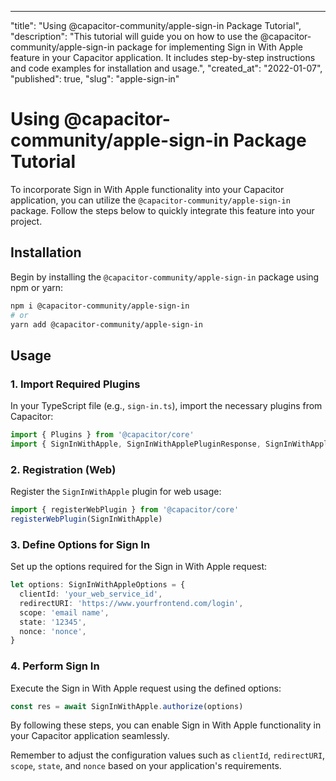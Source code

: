 ---
"title": "Using @capacitor-community/apple-sign-in Package Tutorial",
"description": "This tutorial will guide you on how to use the @capacitor-community/apple-sign-in package for implementing Sign in With Apple feature in your Capacitor application. It includes step-by-step instructions and code examples for installation and usage.",
"created_at": "2022-01-07",
"published": true,
"slug": "apple-sign-in"

# Using @capacitor-community/apple-sign-in Package Tutorial

To incorporate Sign in With Apple functionality into your Capacitor application, you can utilize the `@capacitor-community/apple-sign-in` package. Follow the steps below to quickly integrate this feature into your project.

## Installation

Begin by installing the `@capacitor-community/apple-sign-in` package using npm or yarn:

```bash
npm i @capacitor-community/apple-sign-in
# or
yarn add @capacitor-community/apple-sign-in
```

## Usage

### 1. Import Required Plugins

In your TypeScript file (e.g., `sign-in.ts`), import the necessary plugins from Capacitor:

```typescript
import { Plugins } from '@capacitor/core'
import { SignInWithApple, SignInWithApplePluginResponse, SignInWithAppleOptions } from '@capacitor-community/apple-sign-in'
```

### 2. Registration (Web)

Register the `SignInWithApple` plugin for web usage:

```typescript
import { registerWebPlugin } from '@capacitor/core'
registerWebPlugin(SignInWithApple)
```

### 3. Define Options for Sign In

Set up the options required for the Sign in With Apple request:

```typescript
let options: SignInWithAppleOptions = {
  clientId: 'your_web_service_id',
  redirectURI: 'https://www.yourfrontend.com/login',
  scope: 'email name',
  state: '12345',
  nonce: 'nonce',
}
```

### 4. Perform Sign In

Execute the Sign in With Apple request using the defined options:

```typescript
const res = await SignInWithApple.authorize(options)
```

By following these steps, you can enable Sign in With Apple functionality in your Capacitor application seamlessly.

Remember to adjust the configuration values such as `clientId`, `redirectURI`, `scope`, `state`, and `nonce` based on your application's requirements.
